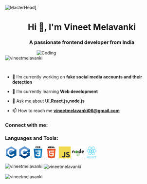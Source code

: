 ![MasterHead](https://5.imimg.com/data5/SELLER/Default/2021/11/UT/GQ/YV/111308502/software-development.jpg)]
<h1 align="center">Hi 👋, I'm Vineet Melavanki</h1>
<h3 align="center">A passionate frontend developer from India</h3>
<img align="right" alt="Coding" width="400" src="https://thumbs.dreamstime.com/b/colorful-cartoon-illustration-cheerful-programmer-engaged-software-testing-desk-showcasing-creativity-technology-344058869.jpg">

<p align="left"> <img src="https://komarev.com/ghpvc/?username=vineetmelavanki&label=Profile%20views&color=0e75b6&style=flat" alt="vineetmelavanki" /> </p>

<p align="left"> <a href="https://twitter.com/" target="blank"><img src="https://img.shields.io/twitter/follow/?logo=twitter&style=for-the-badge" alt="" /></a> </p>

- 🔭 I’m currently working on **fake social media accounts and their detection**

- 🌱 I’m currently learning **Web development**

- 💬 Ask me about **UI,React.js,node.js**

- 📫 How to reach me **vineetmelavanki06@gmail.com**

<h3 align="left">Connect with me:</h3>
<p align="left">
</p>

<h3 align="left">Languages and Tools:</h3>
<p align="left"> <a href="https://www.cprogramming.com/" target="_blank" rel="noreferrer"> <img src="https://raw.githubusercontent.com/devicons/devicon/master/icons/c/c-original.svg" alt="c" width="40" height="40"/> </a> <a href="https://www.w3schools.com/cpp/" target="_blank" rel="noreferrer"> <img src="https://raw.githubusercontent.com/devicons/devicon/master/icons/cplusplus/cplusplus-original.svg" alt="cplusplus" width="40" height="40"/> </a> <a href="https://www.w3schools.com/css/" target="_blank" rel="noreferrer"> <img src="https://raw.githubusercontent.com/devicons/devicon/master/icons/css3/css3-original-wordmark.svg" alt="css3" width="40" height="40"/> </a> <a href="https://www.w3.org/html/" target="_blank" rel="noreferrer"> <img src="https://raw.githubusercontent.com/devicons/devicon/master/icons/html5/html5-original-wordmark.svg" alt="html5" width="40" height="40"/> </a> <a href="https://developer.mozilla.org/en-US/docs/Web/JavaScript" target="_blank" rel="noreferrer"> <img src="https://raw.githubusercontent.com/devicons/devicon/master/icons/javascript/javascript-original.svg" alt="javascript" width="40" height="40"/> </a> <a href="https://nodejs.org" target="_blank" rel="noreferrer"> <img src="https://raw.githubusercontent.com/devicons/devicon/master/icons/nodejs/nodejs-original-wordmark.svg" alt="nodejs" width="40" height="40"/> </a> <a href="https://reactjs.org/" target="_blank" rel="noreferrer"> <img src="https://raw.githubusercontent.com/devicons/devicon/master/icons/react/react-original-wordmark.svg" alt="react" width="40" height="40"/> </a> </p>

<p><img align="left" src="https://github-readme-stats.vercel.app/api/top-langs?username=vineetmelavanki&show_icons=true&locale=en&layout=compact" alt="vineetmelavanki" /></p>

<p>&nbsp;<img align="center" src="https://github-readme-stats.vercel.app/api?username=vineetmelavanki&show_icons=true&locale=en" alt="vineetmelavanki" /></p>

<p><img align="center" src="https://github-readme-streak-stats.herokuapp.com/?user=vineetmelavanki&" alt="vineetmelavanki" /></p>
